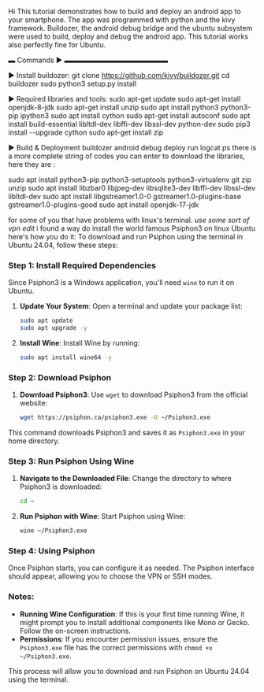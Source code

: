 Hi
This tutorial demonstrates how to build and deploy an android app to your smartphone. The app was programmed with python and the kivy framework. Buildozer, the android debug bridge and the ubuntu subsystem were used to build, deploy and debug the android app. This tutorial works also perfectly fine for Ubuntu.

▬ Commands ► ▬▬▬▬▬▬▬▬▬▬▬▬▬▬▬

► Install buildozer:
git clone https://github.com/kivy/buildozer.git
cd buildozer
sudo python3 setup.py install

► Required libraries and tools:
sudo apt-get update
sudo apt-get install openjdk-8-jdk
sudo apt-get install unzip
sudo apt install python3 python3-pip ipython3
sudo apt install cython
sudo apt-get install autoconf
sudo apt install build-essential libltdl-dev libffi-dev libssl-dev python-dev
sudo pip3 install --upgrade cython
sudo apt-get install zip

► Build & Deployment
buildozer android debug deploy run logcat
ps there is a more complete string of codes you can enter to download the libraries, here they are :

sudo apt install python3-pip python3-setuptools python3-virtualenv git zip unzip
sudo apt install libzbar0 libjpeg-dev libsqlite3-dev libffi-dev libssl-dev libltdl-dev
sudo apt install libgstreamer1.0-0 gstreamer1.0-plugins-base gstreamer1.0-plugins-good
sudo apt install openjdk-17-jdk


for some of you that have problems with linux's terminal.
*use some sort of vpn*
*edit*
i found a way do install the world famous Psiphon3 on linux Ubuntu
here's how you do it:
To download and run Psiphon using the terminal in Ubuntu 24.04, follow these steps:

### Step 1: Install Required Dependencies
Since Psiphon3 is a Windows application, you'll need `wine` to run it on Ubuntu.

1. **Update Your System**:
   Open a terminal and update your package list:
   ```bash
   sudo apt update
   sudo apt upgrade -y
   ```

2. **Install Wine**:
   Install Wine by running:
   ```bash
   sudo apt install wine64 -y
   ```

### Step 2: Download Psiphon
1. **Download Psiphon3**:
   Use `wget` to download Psiphon3 from the official website:
   ```bash
   wget https://psiphon.ca/psiphon3.exe -O ~/Psiphon3.exe
   ```

This command downloads Psiphon3 and saves it as `Psiphon3.exe` in your home directory.

### Step 3: Run Psiphon Using Wine
1. **Navigate to the Downloaded File**:
   Change the directory to where Psiphon3 is downloaded:
   ```bash
   cd ~
   ```

2. **Run Psiphon with Wine**:
   Start Psiphon using Wine:
   ```bash
   wine ~/Psiphon3.exe
   ```

### Step 4: Using Psiphon
Once Psiphon starts, you can configure it as needed. The Psiphon interface should appear, allowing you to choose the VPN or SSH modes.

### Notes:
- **Running Wine Configuration**: If this is your first time running Wine, it might prompt you to install additional components like Mono or Gecko. Follow the on-screen instructions.
- **Permissions**: If you encounter permission issues, ensure the `Psiphon3.exe` file has the correct permissions with `chmod +x ~/Psiphon3.exe`.

This process will allow you to download and run Psiphon on Ubuntu 24.04 using the terminal.
